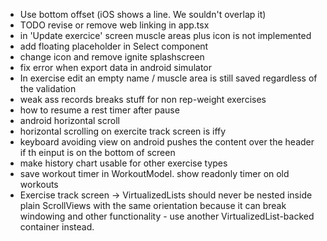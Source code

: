 - Use bottom offset (iOS shows a line. We souldn't overlap it)
- TODO revise or remove web linking in app.tsx
- in 'Update exercice' screen muscle areas plus icon is not implemented
- add floating placeholder in Select component
- change icon and remove ignite splashscreen
- fix error when export data in android simulator
- In exercise edit an empty name / muscle area is still saved regardless of the validation
- weak ass records breaks stuff for non rep-weight exercises
- how to resume a rest timer after pause
- android horizontal scroll
- horizontal scrolling on exercite track screen is iffy
- keyboard avoiding view on android pushes the content over the header if th einput is on the bottom of screen
- make history chart usable for other exercise types
- save workout timer in WorkoutModel. show readonly timer on old workouts
- Exercise track screen ->  VirtualizedLists should never be nested inside plain ScrollViews with the same orientation because it can break windowing and other functionality - use another VirtualizedList-backed container instead. 
